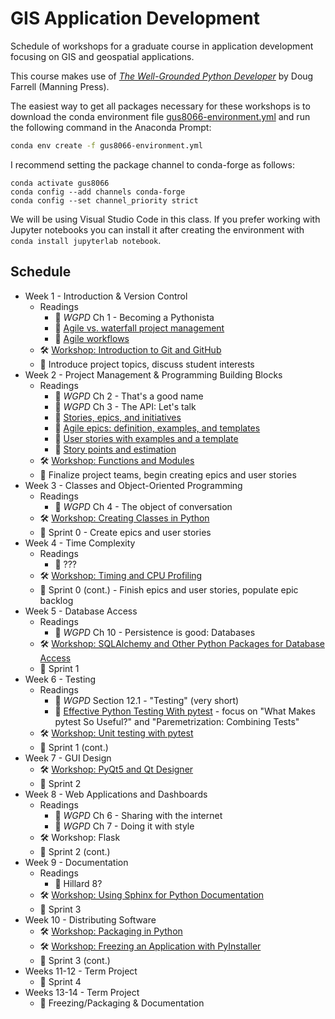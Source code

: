 # GIS Application Development

Schedule of workshops for a graduate course in application development focusing on GIS and geospatial applications.

This course makes use of [*The Well-Grounded Python Developer*](https://www.manning.com/books/the-well-grounded-python-developer) by Doug Farrell (Manning Press).

The easiest way to get all packages necessary for these workshops is to download the conda environment file [gus8066-environment.yml](gus8066-environment.yml) and run the following command in the Anaconda Prompt:

```sh
conda env create -f gus8066-environment.yml
```

I recommend setting the package channel to conda-forge as follows:

```
conda activate gus8066
conda config --add channels conda-forge
conda config --set channel_priority strict
```

We will be using Visual Studio Code in this class. If you prefer working with Jupyter notebooks you can install it after creating the environment with `conda install jupyterlab notebook`.

## Schedule

* Week 1 - Introduction & Version Control
    * Readings
        * :closed_book: *WGPD* Ch 1 - Becoming a Pythonista
        * :closed_book: [Agile vs. waterfall project management](https://www.atlassian.com/agile/project-management/project-management-intro)
        * :closed_book: [Agile workflows](https://www.atlassian.com/agile/project-management/workflow)
    * :hammer_and_wrench: [Workshop: Introduction to Git and GitHub](introduction_to_git/introduction_to_git.md)
    * :rocket: Introduce project topics, discuss student interests
* Week 2 - Project Management & Programming Building Blocks
    * Readings
        * :closed_book: *WGPD* Ch 2 - That's a good name
        * :closed_book: *WGPD* Ch 3 - The API: Let's talk
        * :closed_book: [Stories, epics, and initiatives](https://www.atlassian.com/agile/project-management/epics-stories-themes)
        * :closed_book: [Agile epics: definition, examples, and templates](https://www.atlassian.com/agile/project-management/epics)
        * :closed_book: [User stories with examples and a template](https://www.atlassian.com/agile/project-management/user-stories)
        * :closed_book: [Story points and estimation](https://www.atlassian.com/agile/project-management/estimation)
    * :hammer_and_wrench: [Workshop: Functions and Modules](functions_and_modules/functions_and_modules.md)
    * :rocket: Finalize project teams, begin creating epics and user stories
* Week 3 - Classes and Object-Oriented Programming
    * Readings
        * :closed_book: *WGPD* Ch 4 - The object of conversation
    * :hammer_and_wrench: [Workshop: Creating Classes in Python](classes_and_oop/creating_classes_in_python.md)
    * :rocket: Sprint 0 - Create epics and user stories
* Week 4 - Time Complexity
    * Readings
        * :closed_book: ???
    * :hammer_and_wrench: [Workshop: Timing and CPU Profiling](time_space_complexity/time_complexity.md)
    * :rocket: Sprint 0 (cont.) - Finish epics and user stories, populate epic backlog
* Week 5 - Database Access
    * Readings
        * :closed_book: *WGPD* Ch 10 - Persistence is good: Databases
    * :hammer_and_wrench: [Workshop: SQLAlchemy and Other Python Packages for Database Access](database_access/intro_sqlalchemy.md)
    * :rocket: Sprint 1
* Week 6 - Testing
    * Readings
        * :closed_book: *WGPD* Section 12.1 - "Testing" (very short)
        * :closed_book: [Effective Python Testing With pytest](https://realpython.com/pytest-python-testing/) - focus on "What Makes pytest So Useful?" and "Paremetrization: Combining Tests"
    * :hammer_and_wrench: [Workshop: Unit testing with pytest](unit_testing/unit_testing_demo.md)
    * :rocket: Sprint 1 (cont.)
* Week 7 - GUI Design
    * :hammer_and_wrench: [Workshop: PyQt5 and Qt Designer](gui_design/gui_design.md)
    * :rocket: Sprint 2
* Week 8 - Web Applications and Dashboards
    * Readings
        * :closed_book: *WGPD* Ch 6 - Sharing with the internet
        * :closed_book: *WGPD* Ch 7 - Doing it with style
    * :hammer_and_wrench: Workshop: Flask
    * :rocket: Sprint 2 (cont.)
* Week 9 - Documentation
    * Readings
        * :closed_book: Hillard 8?
    * :hammer_and_wrench: [Workshop: Using Sphinx for Python Documentation](documentation/sphinx_getting_started.md)
    * :rocket: Sprint 3
* Week 10 - Distributing Software
    * :hammer_and_wrench: [Workshop: Packaging in Python](distributing_software/packaging.md)
    * :hammer_and_wrench: [Workshop: Freezing an Application with PyInstaller](distributing_software/freezing.md)
    * :rocket: Sprint 3 (cont.)
* Weeks 11-12 - Term Project
    * :rocket: Sprint 4
* Weeks 13-14 - Term Project
    * :rocket: Freezing/Packaging & Documentation





